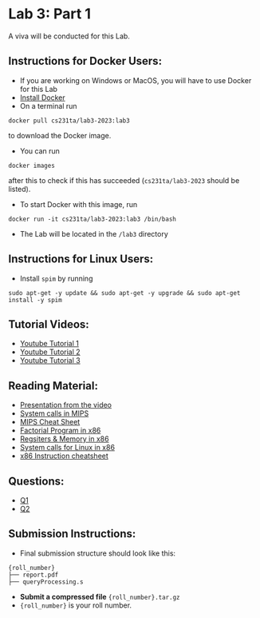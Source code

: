 # Lab 3: Part 1

A viva will be conducted for this Lab.

## Instructions for Docker Users:
* If you are working on Windows or MacOS, you will have to use Docker for this Lab
* [Install Docker](https://www.docker.com/products/docker-desktop/)
* On a terminal run
```
docker pull cs231ta/lab3-2023:lab3
```
to download the Docker image.

* You can run
```
docker images
```
after this to check if this has succeeded (```cs231ta/lab3-2023``` should be listed).
* To start Docker with this image, run
```
docker run -it cs231ta/lab3-2023:lab3 /bin/bash
```
* The Lab will be located in the ```/lab3``` directory
<!-- ## Instructions for Mac Users:
* Install Rosetta:
```
/usr/sbin/softwareupdate --install-rosetta --agree-to-license
```
* Open Docker desktop and start the CS251 container
``` 
sudo docker start cs251
sudo docker exec -it cs251 /bin/bash
```
* Navigate to the `host` Directory, which is a shared folder for your local machine and the docker container.
* Download the `spim` binary and `exceptions.s` file in the repo, to the `Lab3` directory.
* Navigate to the `Lab3` directory inside the docker container.
* For Q1, just run the binaries(`./program1`, `./program2`) -->
<!-- ## For Q2, to use spim inside docker: 
* Run the following:
```
    chmod +x spim
    ./spim -exception_file exceptions.s -f <filename>.s
``` -->
## Instructions for Linux Users:
* Install ```spim``` by running
```
sudo apt-get -y update && sudo apt-get -y upgrade && sudo apt-get install -y spim
```
## Tutorial Videos:
* [Youtube Tutorial 1](https://www.youtube.com/watch?v=tzkwW2SXWmQ)
* [Youtube Tutorial 2](https://www.youtube.com/watch?v=9sumRfIgaHs)
* [Youtube Tutorial 3](https://www.youtube.com/watch?v=9if9kS92Ha8)

## Reading Material:
* [Presentation from the video](https://docs.google.com/presentation/d/16KDDNamMbnK1UpsAikwRhXRHEFm2Guj8dgiY6tPH8Kk/edit?usp=sharing)
* [System calls in MIPS](https://courses.missouristate.edu/kenvollmar/mars/help/syscallhelp.html)
* [MIPS Cheat Sheet](https://inst.eecs.berkeley.edu/~cs61c/resources/MIPS_Green_Sheet.pdf)
* [Factorial Program in x86](https://abnerrjo.github.io/blog/2016/02/21/factorial-function-in-assembly/)
* [Regsiters & Memory in x86](https://en.wikibooks.org/wiki/X86_Assembly/X86_Architecture)
* [System calls for Linux in x86](https://blog.rchapman.org/posts/Linux_System_Call_Table_for_x86_64/)
* [x86 Instruction cheatsheet](https://www.felixcloutier.com/x86/)

## Questions:
* [Q1](Q1/README.md)
* [Q2](Q2/README.md)

## Submission Instructions:
* Final submission structure should look like this:
```
{roll_number}
├── report.pdf
├── queryProcessing.s

```
* **Submit a compressed file** `{roll_number}.tar.gz`
* `{roll_number}` is your roll number.
